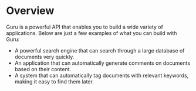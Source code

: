 # Overview

Guru is a powerful API that enables you to build a wide variety of
applications. Below are just a few examples of what you can build with Guru:

- A powerful search engine that can search through a large database of
  documents very quickly.
- An application that can automatically generate comments on documents based on
  their content.
- A system that can automatically tag documents with relevant keywords, making
  it easy to find them later.
